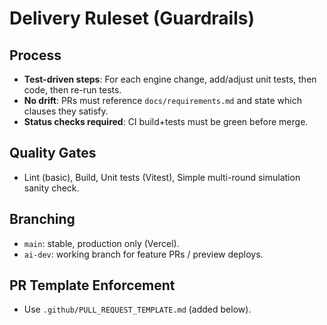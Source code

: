 # Delivery Ruleset (Guardrails)

## Process
- **Test-driven steps**: For each engine change, add/adjust unit tests, then code, then re-run tests.
- **No drift**: PRs must reference `docs/requirements.md` and state which clauses they satisfy.
- **Status checks required**: CI build+tests must be green before merge.

## Quality Gates
- Lint (basic), Build, Unit tests (Vitest), Simple multi-round simulation sanity check.

## Branching
- `main`: stable, production only (Vercel).
- `ai-dev`: working branch for feature PRs / preview deploys.

## PR Template Enforcement
- Use `.github/PULL_REQUEST_TEMPLATE.md` (added below).